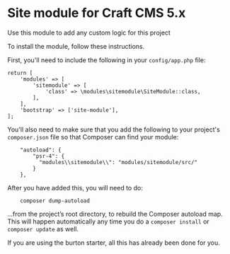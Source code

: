 # Site module for Craft CMS 5.x

Use this module to add any custom logic for this project

To install the module, follow these instructions.

First, you'll need to include the following in your `config/app.php` file:
```
return [
    'modules' => [
        'sitemodule' => [
            'class' => \modules\sitemodule\SiteModule::class,
        ],
    ],
    'bootstrap' => ['site-module'],
];
```
You'll also need to make sure that you add the following to your project's `composer.json` file so that Composer can find your module:
```
    "autoload": {
        "psr-4": {
          "modules\\sitemodule\\": "modules/sitemodule/src/"
        }
    },
```
After you have added this, you will need to do:
```
    composer dump-autoload
```
 …from the project’s root directory, to rebuild the Composer autoload map. This will happen automatically any time you do a `composer install` or `composer update` as well.

If you are using the burton starter, all this has already been done for you.